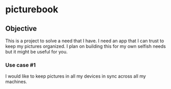 picturebook
===========

Objective
---------

This is a project to solve a need that I have. I need an app that I can trust to keep my pictures organized. I plan on building this for my own selfish needs but it might be useful for you.

### Use case #1

I would like to keep pictures in all my devices in sync across all my machines.
